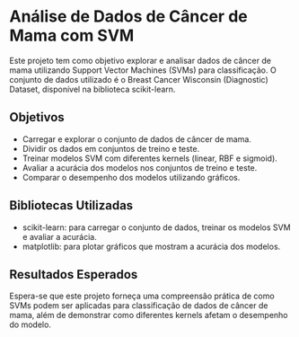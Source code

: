 # Análise de Dados de Câncer de Mama com SVM

Este projeto tem como objetivo explorar e analisar dados de câncer de mama utilizando Support Vector Machines (SVMs) para classificação. O conjunto de dados utilizado é o Breast Cancer Wisconsin (Diagnostic) Dataset, disponível na biblioteca scikit-learn.

## Objetivos
- Carregar e explorar o conjunto de dados de câncer de mama.
- Dividir os dados em conjuntos de treino e teste.
- Treinar modelos SVM com diferentes kernels (linear, RBF e sigmoid).
- Avaliar a acurácia dos modelos nos conjuntos de treino e teste.
- Comparar o desempenho dos modelos utilizando gráficos.

## Bibliotecas Utilizadas
- scikit-learn: para carregar o conjunto de dados, treinar os modelos SVM e avaliar a acurácia.
- matplotlib: para plotar gráficos que mostram a acurácia dos modelos.
  
## Resultados Esperados
Espera-se que este projeto forneça uma compreensão prática de como SVMs podem ser aplicadas para classificação de dados de câncer de mama, além de demonstrar como diferentes kernels afetam o desempenho do modelo.
